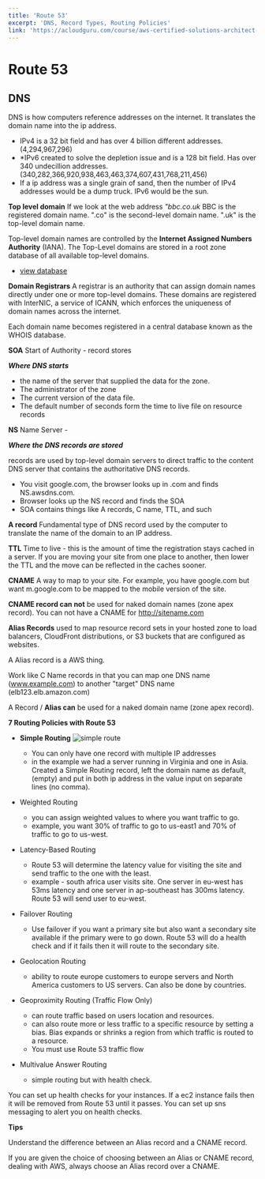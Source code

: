 ```yaml
---
title: 'Route 53'
excerpt: 'DNS, Record Types, Routing Policies'
link: 'https://acloudguru.com/course/aws-certified-solutions-architect-associate-saa-c02'
---
```


# Route 53

## DNS

DNS is how computers reference addresses on the internet. It translates the domain name into the ip address.

- IPv4 is a 32 bit field and has over 4 billion different addresses. (4,294,967,296)
- \*IPv6 created to solve the depletion issue and is a 128 bit field. Has over 340 undecillion addresses. (340,282,366,920,938,463,463,374,607,431,768,211,456)
- If a ip address was a single grain of sand, then the number of IPv4 addresses would be a dump truck. IPv6 would be the sun.

**Top level domain**
If we look at the web address _"bbc.co.uk_ BBC is the registered domain name. ".co" is the second-level domain name. ".uk" is the top-level domain name.

Top-level domain names are controlled by the **Internet Assigned Numbers Authority** (IANA). The Top-Level domains are stored in a root zone database of all available top-level domains.

- [view database](http://www.iana.org/domains/root/db)

**Domain Registrars**
A registrar is an authority that can assign domain names directly under one or more top-level domains. These domains are registered with InterNIC, a service of ICANN, which enforces the uniqueness of domain names across the internet.

Each domain name becomes registered in a central database known as the WHOIS database.

**SOA** Start of Authority - record stores

**_Where DNS starts_**

- the name of the server that supplied the data for the zone.
- The administrator of the zone
- The current version of the data file.
- The default number of seconds form the time to live file on resource records

**NS** Name Server -

**_Where the DNS records are stored_**

records are used by top-level domain servers to direct traffic to the content DNS server that contains the authoritative DNS records.

- You visit google.com, the browser looks up in .com and finds NS.awsdns.com.
- Browser looks up the NS record and finds the SOA
- SOA contains things like A records, C name, TTL, and such

**A record**
Fundamental type of DNS record used by the computer to translate the name of the domain to an IP address.

**TTL**
Time to live - this is the amount of time the registration stays cached in a server. If you are moving your site from one place to another, then lower the TTL and the move can be reflected in the caches sooner.

**CNAME**
A way to map to your site. For example, you have google.com but want m.google.com to be mapped to the mobile version of the site.

**CNAME record can not** be used for naked domain names (zone apex record). You can not have a CNAME for http://sitename.com

**Alias Records**
used to map resource record sets in your hosted zone to load balancers, CloudFront distributions, or S3 buckets that are configured as websites.

A Alias record is a AWS thing.

Work like C Name records in that you can map one DNS name (www.example.com) to another "target" DNS name (elb123.elb.amazon.com)

A Record / **Alias can** be used for a naked domain name (zone apex record).

**7 Routing Policies with Route 53**

- **Simple Routing**
![simple route](https://dev3027public.s3.amazonaws.com/rt53SimpleRoute.png)
  - You can only have one record with multiple IP addresses
  - in the example we had a server running in Virginia and one in Asia. Created a Simple Routing record, left the domain name as default, (empty) and put in both ip address in the value input on separate lines (no comma).


- Weighted Routing
  - you can assign weighted values to where you want traffic to go.
  - example, you want 30% of traffic to go to us-east1 and 70% of traffic to go to us-west.
- Latency-Based Routing
  - Route 53 will determine the latency value for visiting the site and send traffic to the one with the least.
  - example - south africa user visits site. One server in eu-west has 53ms latency and one server in ap-southeast has 300ms latency. Route 53 will send user to eu-west.
- Failover Routing
  - Use failover if you want a primary site but also want a secondary site available if the primary were to go down. Route 53 will do a health check and if it fails then it will route to the secondary site.
- Geolocation Routing
  - ability to route europe customers to europe servers and North America customers to US servers. Can also be done by countries.
- Geoproximity Routing (Traffic Flow Only)
  - can route traffic based on users location and resources.
  - can also route more or less traffic to a specific resource by setting a bias. Bias expands or shrinks a region from which traffic is routed to a resource.
  - You must use Route 53 traffic flow
- Multivalue Answer Routing
  - simple routing but with health check.

You can set up health checks for your instances. If a ec2 instance fails then it will be removed from Route 53 until it passes. You can set up sns messaging to alert you on health checks.

**Tips**

Understand the difference between an Alias record and a CNAME record.

If you are given the choice of choosing between an Alias or CNAME record, dealing with AWS, always choose an Alias record over a CNAME.
